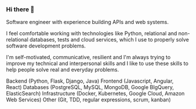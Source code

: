 ### Hi there 👋

Software engineer with experience building APIs and web systems.

I feel comfortable working with technologies like Python, relational and non-relational databases, tests and cloud services, which I use to properly solve software development problems.

I'm self-motivated, communicative, resilient and I'm always trying to improve my technical and interpersonal skills and I like to use these skills to help people solve real and everyday problems.

Backend (Python, Flask, Django, Java)
Frontend (Javascript, Angular, React)
Databases (PostgreSQL, MySQL, MongoDB, Google BIgQuery, ElasticSearch)
Infrastructure (Docker, Kubernetes, Google Cloud, Amazon Web Services)
Other (Git, TDD, regular expressions, scrum, kanban) 

<!--
**danilolmoura/danilolmoura** is a ✨ _special_ ✨ repository because its `README.md` (this file) appears on your GitHub profile.

Here are some ideas to get you started:

- 🔭 I’m currently working on ...
- 🌱 I’m currently learning ...
- 👯 I’m looking to collaborate on ...
- 🤔 I’m looking for help with ...
- 💬 Ask me about ...
- 📫 How to reach me: ...
- 😄 Pronouns: ...
- ⚡ Fun fact: ...
-->
